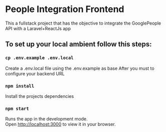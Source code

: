 # People Integration Frontend
This a fullstack project that has the objective to
integrate the GooglePeople API with a Laravel+ReactJs app

## To set up your local ambient follow this steps:

### `cp .env.example .env.local`
Create a .env.local file using the .env.example as base
After you must to configure your backend URL

### `npm install`
Install the projects dependencies

### `npm start`
Runs the app in the development mode.\
Open [http://localhost:3000](http://localhost:3000) to view it in your browser.